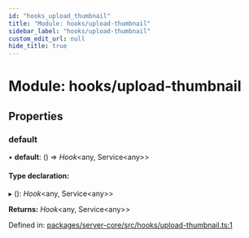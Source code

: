 ```yaml
---
id: "hooks_upload_thumbnail"
title: "Module: hooks/upload-thumbnail"
sidebar_label: "hooks/upload-thumbnail"
custom_edit_url: null
hide_title: true
---
```


# Module: hooks/upload-thumbnail

## Properties

### default

• **default**: () => *Hook*<any, Service<any\>\>

#### Type declaration:

▸ (): *Hook*<any, Service<any\>\>

**Returns:** *Hook*<any, Service<any\>\>

Defined in: [packages/server-core/src/hooks/upload-thumbnail.ts:1](https://github.com/xr3ngine/xr3ngine/blob/2d83606b6/packages/server-core/src/hooks/upload-thumbnail.ts#L1)

